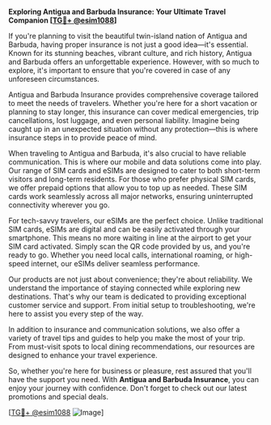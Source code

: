 **Exploring Antigua and Barbuda Insurance: Your Ultimate Travel Companion [[TG💪+ @esim1088](https://t.me/s/esim1088)]**

If you're planning to visit the beautiful twin-island nation of Antigua and Barbuda, having proper insurance is not just a good idea—it's essential. Known for its stunning beaches, vibrant culture, and rich history, Antigua and Barbuda offers an unforgettable experience. However, with so much to explore, it's important to ensure that you're covered in case of any unforeseen circumstances.

Antigua and Barbuda Insurance provides comprehensive coverage tailored to meet the needs of travelers. Whether you're here for a short vacation or planning to stay longer, this insurance can cover medical emergencies, trip cancellations, lost luggage, and even personal liability. Imagine being caught up in an unexpected situation without any protection—this is where insurance steps in to provide peace of mind.

When traveling to Antigua and Barbuda, it's also crucial to have reliable communication. This is where our mobile and data solutions come into play. Our range of SIM cards and eSIMs are designed to cater to both short-term visitors and long-term residents. For those who prefer physical SIM cards, we offer prepaid options that allow you to top up as needed. These SIM cards work seamlessly across all major networks, ensuring uninterrupted connectivity wherever you go.

For tech-savvy travelers, our eSIMs are the perfect choice. Unlike traditional SIM cards, eSIMs are digital and can be easily activated through your smartphone. This means no more waiting in line at the airport to get your SIM card activated. Simply scan the QR code provided by us, and you're ready to go. Whether you need local calls, international roaming, or high-speed internet, our eSIMs deliver seamless performance.

Our products are not just about convenience; they're about reliability. We understand the importance of staying connected while exploring new destinations. That's why our team is dedicated to providing exceptional customer service and support. From initial setup to troubleshooting, we're here to assist you every step of the way.

In addition to insurance and communication solutions, we also offer a variety of travel tips and guides to help you make the most of your trip. From must-visit spots to local dining recommendations, our resources are designed to enhance your travel experience.

So, whether you're here for business or pleasure, rest assured that you'll have the support you need. With **Antigua and Barbuda Insurance**, you can enjoy your journey with confidence. Don't forget to check out our latest promotions and special deals. 

[[TG💪+ @esim1088](https://t.me/s/esim1088) ![Image](https://i.postimg.cc/Y0z9fWf4/image.png)]